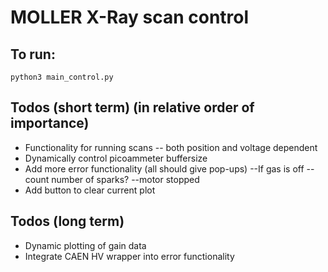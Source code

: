 # MOLLER X-Ray scan control

## To run: 
```
python3 main_control.py
```

## Todos (short term) (in relative order of importance)

- Functionality for running scans
-- both position and voltage dependent
- Dynamically control picoammeter buffersize
- Add more error functionality (all should give pop-ups)
--If gas is off
--count number of sparks?
--motor stopped
- Add button to clear current plot

## Todos (long term)

- Dynamic plotting of gain data
- Integrate CAEN HV wrapper into error functionality
